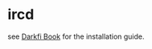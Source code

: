 # ircd

see [Darkfi Book](https://darkrenaissance.github.io/darkfi/misc/ircd.html) for the installation guide.

